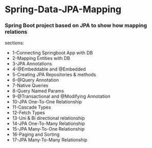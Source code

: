 # Spring-Data-JPA-Mapping

### Spring Boot project based on JPA to show how mapping relations

sections:
* 1-Connecting Springboot App with DB
* 2-Mapping Entities with DB
* 3-JPA Annotations
* 4-@Embeddable and @Embedded
* 5-Creating JPA Repositories & methods
* 6-@Query Annotation
* 7-Native Queries
* 8-Query Named Params
* 9-@Transactional and @Modifying Annotation
* 10-JPA One-To-One Relationship
* 11-Cascade Types
* 12-Fetch Types
* 13-Uni & Bi directional relationship
* 14-JPA One-To-Many Relationship
* 15-JPA Many-To-One Relationship
* 16-Paging and Sorting
* 17-JPA Many-To-Many Relationship


